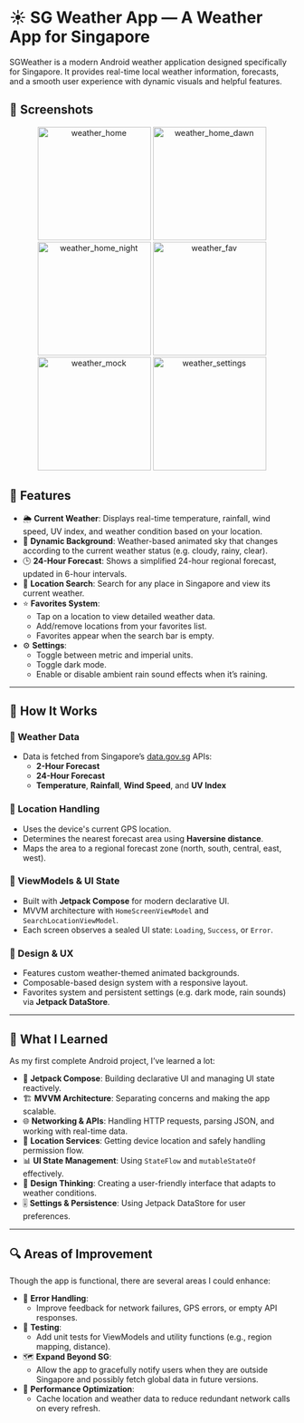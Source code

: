 # ☀️ SG Weather App — A Weather App for Singapore

SGWeather is a modern Android weather application designed specifically for Singapore. It provides real-time local weather information, forecasts, and a smooth user experience with dynamic visuals and helpful features.

## 📸 Screenshots

<p align="center">
  <img src="https://github.com/user-attachments/assets/f289b4b5-8621-495e-aa2c-bbd155c78ae9" alt="weather_home" width="200"/>
  <img src="https://github.com/user-attachments/assets/e15f7711-9005-40fc-aa9a-28c049acc05f" alt="weather_home_dawn" width="200"/>
  <img src="https://github.com/user-attachments/assets/e2b7db8e-539a-4cdf-b702-8b8e7612c11c" alt="weather_home_night" width="200"/>
  <img src="https://github.com/user-attachments/assets/b5e9f569-d2de-4a28-b2bc-891746636e35" alt="weather_fav" width="200"/>
  <img src="https://github.com/user-attachments/assets/8f7cc03d-1200-411b-a94f-00c4b0c8b71c" alt="weather_mock" width="200"/>
  <img src="https://github.com/user-attachments/assets/0908e789-9eb0-4a78-bba7-fd33d4646650" alt="weather_settings" width="200"/>
</p>

## 🧭 Features

- 🌦️ **Current Weather**: Displays real-time temperature, rainfall, wind speed, UV index, and weather condition based on your location.
- 🎨 **Dynamic Background**: Weather-based animated sky that changes according to the current weather status (e.g. cloudy, rainy, clear).
- 🕒 **24-Hour Forecast**: Shows a simplified 24-hour regional forecast, updated in 6-hour intervals.
- 🔎 **Location Search**: Search for any place in Singapore and view its current weather.
- ⭐ **Favorites System**:
  - Tap on a location to view detailed weather data.
  - Add/remove locations from your favorites list.
  - Favorites appear when the search bar is empty.
- ⚙️ **Settings**:
  - Toggle between metric and imperial units.
  - Toggle dark mode.
  - Enable or disable ambient rain sound effects when it’s raining.

---


## 🔧 How It Works

### 📡 Weather Data
- Data is fetched from Singapore’s [data.gov.sg](https://data.gov.sg) APIs:
  - **2-Hour Forecast**
  - **24-Hour Forecast**
  - **Temperature**, **Rainfall**, **Wind Speed**, and **UV Index**

### 📍 Location Handling
- Uses the device's current GPS location.
- Determines the nearest forecast area using **Haversine distance**.
- Maps the area to a regional forecast zone (north, south, central, east, west).

### 🧠 ViewModels & UI State
- Built with **Jetpack Compose** for modern declarative UI.
- MVVM architecture with `HomeScreenViewModel` and `SearchLocationViewModel`.
- Each screen observes a sealed UI state: `Loading`, `Success`, or `Error`.

### 🎨 Design & UX
- Features custom weather-themed animated backgrounds.
- Composable-based design system with a responsive layout.
- Favorites system and persistent settings (e.g. dark mode, rain sounds) via **Jetpack DataStore**.

---

## 🧠 What I Learned

As my first complete Android project, I’ve learned a lot:

- 📱 **Jetpack Compose**: Building declarative UI and managing UI state reactively.
- 🏗️ **MVVM Architecture**: Separating concerns and making the app scalable.
- 🌐 **Networking & APIs**: Handling HTTP requests, parsing JSON, and working with real-time data.
- 🧭 **Location Services**: Getting device location and safely handling permission flow.
- 📊 **UI State Management**: Using `StateFlow` and `mutableStateOf` effectively.
- 🎨 **Design Thinking**: Creating a user-friendly interface that adapts to weather conditions.
- 🎚️ **Settings & Persistence**: Using Jetpack DataStore for user preferences.

---

## 🔍 Areas of Improvement

Though the app is functional, there are several areas I could enhance:

- 📶 **Error Handling**:
  - Improve feedback for network failures, GPS errors, or empty API responses.
- 🧪 **Testing**:
  - Add unit tests for ViewModels and utility functions (e.g., region mapping, distance).
- 🗺️ **Expand Beyond SG**:
  - Allow the app to gracefully notify users when they are outside Singapore and possibly fetch global data in future versions.
- 🚀 **Performance Optimization**:
  - Cache location and weather data to reduce redundant network calls on every refresh.

